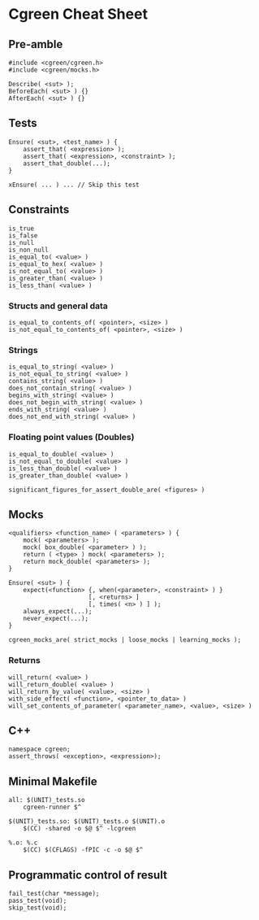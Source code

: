 # Cgreen Cheat Sheet

## Pre-amble

    #include <cgreen/cgreen.h>
    #include <cgreen/mocks.h>

    Describe( <sut> );
    BeforeEach( <sut> ) {}
    AfterEach( <sut> ) {}

## Tests

    Ensure( <sut>, <test_name> ) {
        assert_that( <expression> );
        assert_that( <expression>, <constraint> );
        assert_that_double(...);
    }

    xEnsure( ... ) ... // Skip this test

## Constraints

    is_true
    is_false
    is_null
    is_non_null
    is_equal_to( <value> )
    is_equal_to_hex( <value> )
    is_not_equal_to( <value> )
    is_greater_than( <value> )
    is_less_than( <value> )

### Structs and general data

    is_equal_to_contents_of( <pointer>, <size> )
    is_not_equal_to_contents_of( <pointer>, <size> )

### Strings

    is_equal_to_string( <value> )
    is_not_equal_to_string( <value> )
    contains_string( <value> )
    does_not_contain_string( <value> )
    begins_with_string( <value> )
    does_not_begin_with_string( <value> )
    ends_with_string( <value> )
    does_not_end_with_string( <value> )

### Floating point values (Doubles)

    is_equal_to_double( <value> )
    is_not_equal_to_double( <value> )
    is_less_than_double( <value> )
    is_greater_than_double( <value> )

    significant_figures_for_assert_double_are( <figures> )

## Mocks

    <qualifiers> <function_name> ( <parameters> ) {
        mock( <parameters> );
        mock( box_double( <parameter> ) );
        return ( <type> ) mock( <parameters> );
        return mock_double( <parameters> );
    }

    Ensure( <sut> ) {
        expect(<function> {, when(<parameter>, <constraint> ) }
                          [, <returns> ]
                          [, times( <n> ) ] );
        always_expect(...);
        never_expect(...);
    }

    cgreen_mocks_are( strict_mocks | loose_mocks | learning_mocks );

### Returns

    will_return( <value> )
    will_return_double( <value> )
    will_return_by_value( <value>, <size> )
    with_side_effect( <function>, <pointer_to_data> )
    will_set_contents_of_parameter( <parameter_name>, <value>, <size> )

## C++

    namespace cgreen;
    assert_throws( <exception>, <expression>);

## Minimal Makefile

    all: $(UNIT)_tests.so
        cgreen-runner $^

    $(UNIT)_tests.so: $(UNIT)_tests.o $(UNIT).o
        $(CC) -shared -o $@ $^ -lcgreen

    %.o: %.c
        $(CC) $(CFLAGS) -fPIC -c -o $@ $^

## Programmatic control of result

    fail_test(char *message);
    pass_test(void);
    skip_test(void);